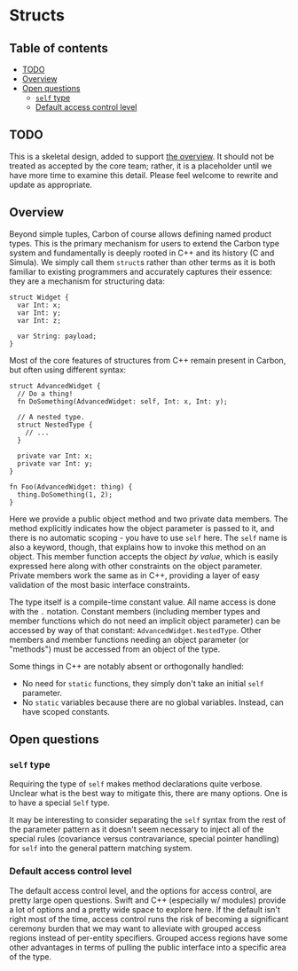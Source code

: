 # Structs

<!--
Part of the Carbon Language project, under the Apache License v2.0 with LLVM
Exceptions. See /LICENSE for license information.
SPDX-License-Identifier: Apache-2.0 WITH LLVM-exception
-->

## Table of contents

<!-- toc -->

-   [TODO](#todo)
-   [Overview](#overview)
-   [Open questions](#open-questions)
    -   [`self` type](#self-type)
    -   [Default access control level](#default-access-control-level)

<!-- tocstop -->

## TODO

This is a skeletal design, added to support [the overview](README.md). It should
not be treated as accepted by the core team; rather, it is a placeholder until
we have more time to examine this detail. Please feel welcome to rewrite and
update as appropriate.

## Overview

Beyond simple tuples, Carbon of course allows defining named product types. This
is the primary mechanism for users to extend the Carbon type system and
fundamentally is deeply rooted in C++ and its history (C and Simula). We simply
call them `struct`s rather than other terms as it is both familiar to existing
programmers and accurately captures their essence: they are a mechanism for
structuring data:

```
struct Widget {
  var Int: x;
  var Int: y;
  var Int: z;

  var String: payload;
}
```

Most of the core features of structures from C++ remain present in Carbon, but
often using different syntax:

```
struct AdvancedWidget {
  // Do a thing!
  fn DoSomething(AdvancedWidget: self, Int: x, Int: y);

  // A nested type.
  struct NestedType {
    // ...
  }

  private var Int: x;
  private var Int: y;
}

fn Foo(AdvancedWidget: thing) {
  thing.DoSomething(1, 2);
}
```

Here we provide a public object method and two private data members. The method
explicitly indicates how the object parameter is passed to it, and there is no
automatic scoping - you have to use `self` here. The `self` name is also a
keyword, though, that explains how to invoke this method on an object. This
member function accepts the object _by value_, which is easily expressed here
along with other constraints on the object parameter. Private members work the
same as in C++, providing a layer of easy validation of the most basic interface
constraints.

The type itself is a compile-time constant value. All name access is done with
the `.` notation. Constant members (including member types and member functions
which do not need an implicit object parameter) can be accessed by way of that
constant: `AdvancedWidget.NestedType`. Other members and member functions
needing an object parameter (or "methods") must be accessed from an object of
the type.

Some things in C++ are notably absent or orthogonally handled:

-   No need for `static` functions, they simply don't take an initial `self`
    parameter.
-   No `static` variables because there are no global variables. Instead, can
    have scoped constants.

## Open questions

### `self` type

Requiring the type of `self` makes method declarations quite verbose. Unclear
what is the best way to mitigate this, there are many options. One is to have a
special `Self` type.

It may be interesting to consider separating the `self` syntax from the rest of
the parameter pattern as it doesn't seem necessary to inject all of the special
rules (covariance versus contravariance, special pointer handling) for `self`
into the general pattern matching system.

### Default access control level

The default access control level, and the options for access control, are pretty
large open questions. Swift and C++ (especially w/ modules) provide a lot of
options and a pretty wide space to explore here. If the default isn't right most
of the time, access control runs the risk of becoming a significant ceremony
burden that we may want to alleviate with grouped access regions instead of
per-entity specifiers. Grouped access regions have some other advantages in
terms of pulling the public interface into a specific area of the type.
